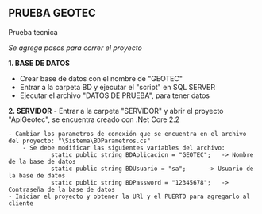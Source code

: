 ## PRUEBA GEOTEC
 Prueba tecnica

*Se agrega pasos para correr el proyecto*

**1. BASE DE DATOS**
  - Crear base de datos con el nombre de "GEOTEC"
  - Entrar a la carpeta BD y ejecutar el "script" en SQL SERVER
  - Ejecutar el archivo "DATOS DE PRUEBA", para tener datos

**2. SERVIDOR**
	- Entrar a la carpeta "SERVIDOR" y abrir el proyecto "ApiGeotec", se encuentra creado con .Net Core 2.2

  
	- Cambiar los parametros de conexión que se encuentra en el archivo del proyecto: "\Sistema\BDParametros.cs"
		- Se debe modificar las siguientes variables del archivo:
		        static public string BDAplicacion = "GEOTEC";   -> Nombre de la base de datos
        		static public string BDUsuario = "sa";		-> Usuario de la base de datos
        		static public string BDPassword = "12345678";	-> Contraseña de la base de datos
	- Iniciar el proyecto y obtener la URl y el PUERTO para agregarlo al cliente